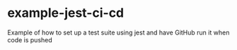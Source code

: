 # example-jest-ci-cd
Example of how to set up a test suite using jest and have GitHub run it when code is pushed

